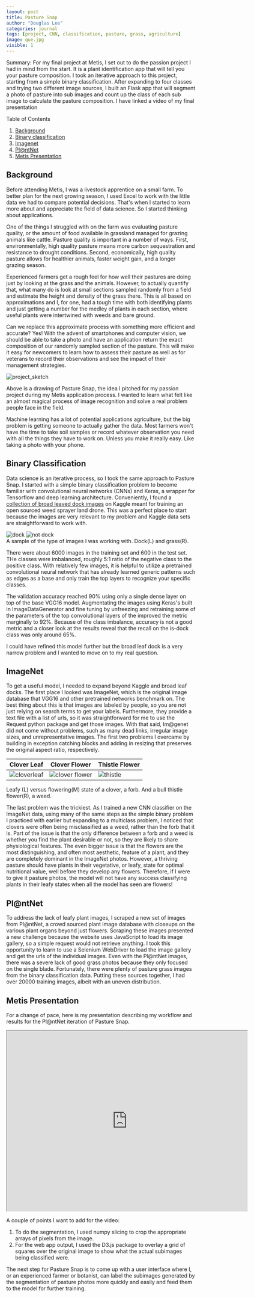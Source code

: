 ```yaml
---
layout: post
title: Pasture Snap
author: "Douglas Lee"
categories: journal
tags: [project, CNN, classification, pasture, grass, agriculture]
image: que.jpg
visible: 1
---
```



Summary: For my final project at Metis, I set out to do the passion project I had in mind from the start. It is a plant identification app that will tell you your pasture composition. I took an iterative approach to this project, starting from a simple binary classification. After expanding to four classes and trying two different image sources, I built an Flask app that will segment a photo of pasture into sub images and count up the class of each sub image to calculate the pasture composition. I have linked a video of my final presentation

Table of Contents

1. [Background](#background)
2. [Binary classification](#binary)
3. [Imagenet](#imagenet)
4. [Pl@ntNet](#plantnet)
5. [Metis Presentation](#presentation)

<a name="background"></a>

## Background 

Before attending Metis, I was a livestock apprentice on a small farm. To better plan for the next growing season, I used Excel to work with the little data we had to compare potential decisions. That's when I started to learn more about and appreciate the field of data science. So I started thinking about applications.

One of the things I struggled with on the farm was evaluating pasture quality, or the amount of food available in grassland managed for grazing animals like cattle. Pasture quality is important in a number of ways. First, environmentally, high quality pasture means more carbon sequestration and resistance to drought conditions. Second, economically, high quality pasture allows for healthier animals, faster weight gain, and a longer grazing season.

Experienced farmers get a rough feel for how well their pastures are doing just by looking at the grass and the animals. However, to actually quantify that, what many do is look at small sections sampled randomly from a field and estimate the height and density of the grass there. This is all based on approximations and I, for one, had a tough time with both identifying plants and just getting a number for the medley of plants in each section, where useful plants were intertwined with weeds and bare ground.

Can we replace this approximate process with something more efficient and accurate? Yes! With the advent of smartphones and computer vision, we should be able to take a photo and have an application return the exact composition of our randomly sampled section of the pasture. This will make it easy for newcomers to learn how to assess their pasture as well as for veterans to record their observations and see the impact of their management strategies.  

![project_sketch](../assets/img/Pasture_sketch.png)

Above is a drawing of Pasture Snap, the idea I pitched for my passion project during my Metis application process. I wanted to learn what felt like an almost magical process of image recognition and solve a real problem people face in the field.

Machine learning has a lot of potential applications agriculture, but the big problem is getting someone to actually gather the data. Most farmers won't have the time to take soil samples or record whatever observation you need with all the things they have to work on. Unless you make it really easy. Like taking a photo with your phone.


<a name='binary'></a>
## Binary Classification

Data science is an iterative process, so I took the same approach to Pasture Snap. I started with a simple binary classification problem to become familiar with convolutional neural networks (CNNs) and Keras, a wrapper for Tensorflow and deep learning architecture. Conveniently, I found a [collection of broad leaved dock images](https://www.kaggle.com/gavinarmstrong/open-sprayer-images/home) on Kaggle meant for training an open sourced weed sprayer land drone. This was a perfect place to start because the images are very relevant to my problem and Kaggle data sets are straightforward to work with.

![dock](../assets/img/dock.jpg) ![not dock](../assets/img/not_dock.jpg)  
A sample of the type of images I was working with. Dock(L) and grass(R).

There were about 6000 images in the training set and 600 in the test set. THe classes were imbalanced, roughly 5:1 ratio of the negative class to the positive class. With relatively few images, it is helpful to utilize a pretrained convolutional neural network that has already learned generic patterns such as edges as a base and only train the top layers to recognize your specific classes. 

The validation accuracy reached 90% using only a single dense layer on top of the base VGG16 model. Augmentating the images using Keras's built in ImageDataGenerator and fine tuning by unfreezing and retraining some of the parameters of the top convolutional layers of the improved the metric marginally to 92%. Because of the class imbalance, accuracy is not a good metric and a closer look at the results reveal that the recall on the is-dock class was only around 65%. 

<!-- The images were already square, so I only had to scale it down slightly to 224x224 for VGG16. -->

I could have refined this model further but the broad leaf dock is a very narrow problem and I wanted to move on to my real question. 

<a name='imagenet'> </a>
## ImageNet

To get a useful model, I needed to expand beyond Kaggle and broad leaf docks. The first place I looked was ImageNet, which is the original image database that VGG16 and other pretrained networks benchmark on. The best thing about this is that images are labeled by people, so you are not just relying on search terms to get your labels. Furthermore, they provide a text file with a list of urls, so it was straightforward for me to use the Request python package and get those images. With that said, Im@genet did not come without problems, such as many dead links, irregular image sizes, and unrepresentative images. The first two problems I overcame by building in exception catching blocks and adding in resizing that preserves the original aspect ratio, respectively. 

| Clover Leaf                |  Clover Flower      | Thistle Flower|
|------------------------|-------------------------|-----|
|![cloverleaf](../assets/img/red_clover_leaf344.jpeg)| ![clover flower](../assets/img/red_clover_flower312.jpeg)  |![thistle](../assets/img/bull_thistle_flower719.jpeg)|
Leafy (L) versus flowering(M) state of a clover, a forb. And a bull thistle flower(R), a weed.

The last problem was the trickiest. As I trained a new CNN classifier on the ImageNet data, using many of the same steps as the simple binary problem I practiced with earlier but expanding to a multiclass problem, I noticed that clovers were often being misclassified as a weed, rather than the forb that it is. Part of the issue is that the only difference between a forb and a weed is whether you find the plant desirable or not, so they are likely to share physiological features. The even bigger issue is that the flowers are the most distinguishing, and often most aesthetic, feature of a plant, and they are completely dominant in the ImageNet photos. However, a thriving pasture should have plants in their vegetative, or leafy, state for optimal nutritional value, well before they develop any flowers. Therefore, if I were to give it pasture photos, the model will not have any success classifying plants in their leafy states when all the model has seen are flowers! 

<a name="plantnet"></a>
## Pl@ntNet

To address the lack of leafy plant images, I scraped a new set of images from Pl@ntNet, a crowd sourced plant image database with closeups on the various plant organs beyond just flowers. Scraping these images presented a new challenge because the website uses JavaScript to load its image gallery, so a simple request would not retrieve anything. I took this opportunity to learn to use a Selenium WebDriver to load the image gallery and get the urls of the individual images. Even with the Pl@ntNet images, there was a severe lack of good grass photos because they only focused on the single blade. Fortunately, there were plenty of pasture grass images from the binary classification data. Putting these sources together, I had over 20000 training images, albeit with an uneven distribution. 


<a name="presentation"></a>
## Metis Presentation

For a change of pace, here is my presentation describing my workflow and results for the Pl@ntNet iteration of Pasture Snap. 

<iframe src="https://drive.google.com/file/d/1RjIKokgIVh8i1XVU_6jzZp9W6Gz4ced_/preview" width="640" height="480"></iframe>

A couple of points I want to add for the video:
1. To do the segmentation, I used numpy slicing to crop the appropriate arrays of pixels from the image. 
2. For the web app output, I used the D3.js package to overlay a grid of squares over the original image to show what the actual subimages being classified were.

The next step for Pasture Snap is to come up with a user interface where I, or an experienced farmer or botanist, can label the subimages generated by the segmentation of pasture photos more quickly and easily and feed them to the model for further training. 
